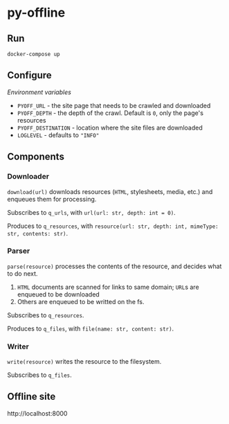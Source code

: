 # py-offline

## Run

```
docker-compose up
```


## Configure

_Environment variables_

  * `PYOFF_URL` - the site page that needs to be crawled and downloaded
  * `PYOFF_DEPTH` - the depth of the crawl. Default is `0`, only the page's
  resources
  * `PYOFF_DESTINATION` - location where the site files are downloaded
  * `LOGLEVEL` - defaults to `"INFO"`


## Components

### Downloader

`download(url)` downloads resources (`HTML`, stylesheets, media, etc.) and
enqueues them for processing.

Subscribes to `q_urls`, with `url(url: str, depth: int = 0)`.

Produces to `q_resources`, with
`resource(url: str, depth: int, mimeType: str, contents: str)`.


### Parser

`parse(resource)` processes the contents of the resource, and decides what to
do next.

1. `HTML` documents are scanned for links to same domain; `URL`s are enqueued
to be downloaded
1. Others are enqueued to be writted on the fs.

Subscribes to `q_resources`.

Produces to `q_files`, with `file(name: str, content: str)`.


### Writer

`write(resource)` writes the resource to the filesystem.

Subscribes to `q_files`.


## Offline site

http://localhost:8000
